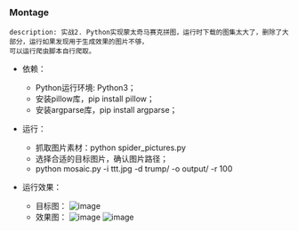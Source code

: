 ### Montage ###
    description: 实战2. Python实现蒙太奇马赛克拼图，运行时下载的图集太大了，删除了大部分，运行如果发现用于生成效果的图片不够，
    可以运行爬虫脚本自行爬取。

- 依赖：
    + Python运行环境: Python3；
    + 安装pillow库，pip install pillow；
    + 安装argparse库，pip install argparse；
- 运行：
    + 抓取图片素材：python spider_pictures.py 
    + 选择合适的目标图片，确认图片路径；
    + python mosaic.py -i ttt.jpg -d trump/ -o output/ -r 100

    
- 运行效果：
    + 目标图：
        ![image](https://github.com/beiliangshizi/Python_In_Action/blob/master/Montage/ttt.jpg)
    + 效果图：
        ![image](https://github.com/beiliangshizi/Python_In_Action/blob/master/Montage/a.jpg)
        ![image](https://github.com/beiliangshizi/Python_In_Action/blob/master/Montage/b.jpg)